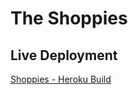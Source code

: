 # The Shoppies

## Live Deployment

[Shoppies - Heroku Build](https://jschacter-shoppies.herokuapp.com/)